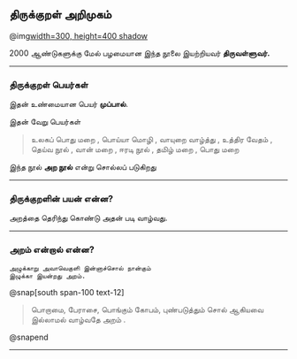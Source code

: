 ## திருக்குறள் அறிமுகம்

@img[width=300, height=400 shadow](assets/img/valluvar.png)

2000 ஆண்டுகளுக்கு மேல் பழமையான இந்த நூலை இயற்றியவர் **திருவள்ளுவர்.**

---

### திருக்குறள் பெயர்கள்

இதன் உண்மையான பெயர் **முப்பால்**. 

இதன் வேறு பெயர்கள்


> உலகப்  பொது  மறை , பொய்யா மொழி , வாயுறை  வாழ்த்து , உத்திர வேதம் , தெய்வ  நூல் , வான் மறை , ஈரடி நூல் , தமிழ் மறை , பொது மறை 



இந்த நூல் **அற நூல்** என்று சொல்லப் படுகிறது


---

### திருக்குறளின் பயன் என்ன?

அறத்தை தெரிந்து கொண்டு அதன் படி வாழ்வது.

---

### அறம் என்றால் என்ன?


```
அழுக்காறு அவாவெகுளி இன்னாச்சொல் நான்கும்
இழுக்கா இயன்றது அறம்.
```

@snap[south span-100 text-12]

> பொறாமை, பேராசை, பொங்கும் கோபம், புண்படுத்தும் சொல் ஆகியவை
> இல்லாமல் வாழ்வதே அறம் .

@snapend


---
